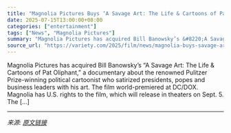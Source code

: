 ```yaml
---
title: "Magnolia Pictures Buys ‘A Savage Art: The Life & Cartoons of Pat Oliphant’ (EXCLUSIVE)"
date: 2025-07-15T13:00:00+08:00
categories: ["entertainment"]
tags: ["News", "Magnolia Pictures"]
summary: "Magnolia Pictures has acquired Bill Banowsky’s &#8220;A Savage Art: The Life &#38; Cartoons of Pat Oliphant,&#8221; a documentary about the renowned Pulitzer Prize-winning political cartoonist who sat"
source_url: "https://variety.com/2025/film/news/magnolia-buys-savage-art-the-life-and-cartoons-of-pat-oliphant-1236460547/"
---
```


Magnolia Pictures has acquired Bill Banowsky’s &#8220;A Savage Art: The Life &#38; Cartoons of Pat Oliphant,&#8221; a documentary about the renowned Pulitzer Prize-winning political cartoonist who satirized presidents, popes and business leaders with his art. The film world-premiered at DC/DOX. Magnolia has U.S. rights to the film, which will release in theaters on Sept. 5. The [&#8230;]

---

*来源: [原文链接](https://variety.com/2025/film/news/magnolia-buys-savage-art-the-life-and-cartoons-of-pat-oliphant-1236460547/)*
